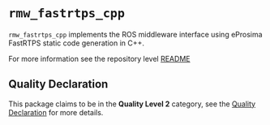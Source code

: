 # `rmw_fastrtps_cpp`

`rmw_fastrtps_cpp` implements the ROS middleware interface using eProsima FastRTPS static code generation in C++.

For more information see the repository level [README](../README.md)

## Quality Declaration

This package claims to be in the **Quality Level 2** category, see the [Quality Declaration](QUALITY_DECLARATION.md) for more details.
